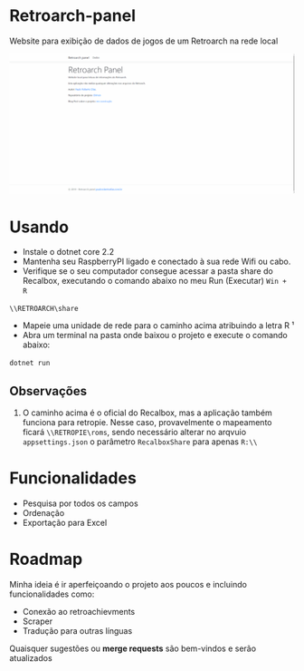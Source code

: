 # Retroarch-panel
Website para exibição de dados de jogos de um Retroarch na rede local

![gif](https://github.com/PRElias/images-gifs-readme/raw/master/retroarch-panel.gif?raw=true)

# Usando

- Instale o dotnet core 2.2
- Mantenha seu RaspberryPI ligado e conectado à sua rede Wifi ou cabo.
- Verifique se o seu computador consegue acessar a pasta share do Recalbox, executando o comando abaixo no meu Run (Executar) ```Win + R```

```\\RETROARCH\share```

- Mapeie uma unidade de rede para o caminho acima atribuindo a letra R ¹
- Abra um terminal na pasta onde baixou o projeto e execute o comando abaixo:

```dotnet run```

## Observações

1. O caminho acima é o oficial do Recalbox, mas a aplicação também funciona para retropie. Nesse caso, provavelmente o mapeamento ficará ```\\RETROPIE\roms```, sendo necessário alterar no arqvuio ```appsettings.json``` o parâmetro ```RecalboxShare``` para apenas ```R:\\```

# Funcionalidades

- Pesquisa por todos os campos
- Ordenação
- Exportação para Excel

# Roadmap

Minha ideia é ir aperfeiçoando o projeto aos poucos e incluindo funcionalidades como:
- Conexão ao retroachievments
- Scraper
- Tradução para outras línguas

Quaisquer sugestões ou **merge requests** são bem-vindos e serão atualizados